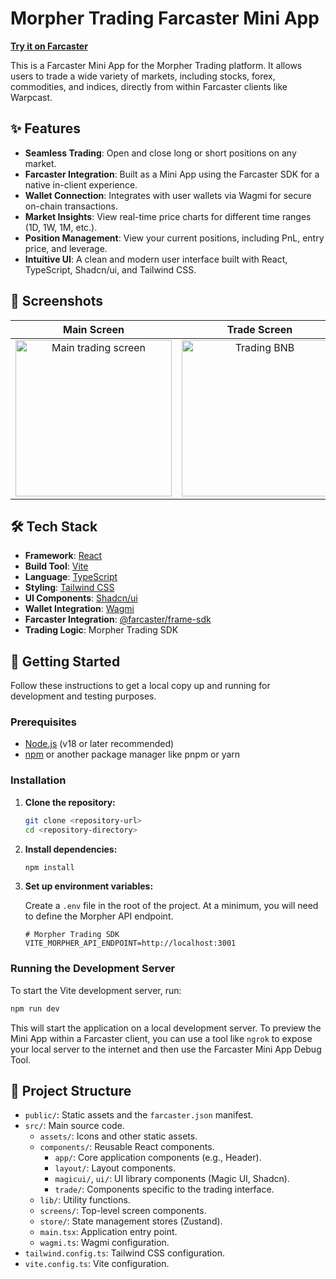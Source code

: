 # Morpher Trading Farcaster Mini App

**[Try it on Farcaster](https://farcaster.xyz/miniapps/dWezHCjv5UqF/morpher)**

This is a Farcaster Mini App for the Morpher Trading platform. It allows users to trade a wide variety of markets, including stocks, forex, commodities, and indices, directly from within Farcaster clients like Warpcast.

## ✨ Features

-   **Seamless Trading**: Open and close long or short positions on any market.
-   **Farcaster Integration**: Built as a Mini App using the Farcaster SDK for a native in-client experience.
-   **Wallet Connection**: Integrates with user wallets via Wagmi for secure on-chain transactions.
-   **Market Insights**: View real-time price charts for different time ranges (1D, 1W, 1M, etc.).
-   **Position Management**: View your current positions, including PnL, entry price, and leverage.
-   **Intuitive UI**: A clean and modern user interface built with React, TypeScript, Shadcn/ui, and Tailwind CSS.

## 📸 Screenshots

| Main Screen | Trade Screen | Leverage Selector |
| :---: | :---: | :---: |
| <img src="https://farcaster.morpher.com/assets/screenshots/mainscreen.png" alt="Main trading screen" width="250"> | <img src="https://farcaster.morpher.com/assets/screenshots/tradeabnb.png" alt="Trading BNB" width="250"> | <img src="https://farcaster.morpher.com/assets/screenshots/shortleverage.png" alt="Short leverage selection" width="250"> |

## 🛠️ Tech Stack

-   **Framework**: [React](https://react.dev/)
-   **Build Tool**: [Vite](https://vitejs.dev/)
-   **Language**: [TypeScript](https://www.typescriptlang.org/)
-   **Styling**: [Tailwind CSS](https://tailwindcss.com/)
-   **UI Components**: [Shadcn/ui](https://ui.shadcn.com/)
-   **Wallet Integration**: [Wagmi](https://wagmi.sh/)
-   **Farcaster Integration**: [@farcaster/frame-sdk](https://github.com/farcasterxyz/frames)
-   **Trading Logic**: Morpher Trading SDK

## 🚀 Getting Started

Follow these instructions to get a local copy up and running for development and testing purposes.

### Prerequisites

-   [Node.js](https://nodejs.org/) (v18 or later recommended)
-   [npm](https://www.npmjs.com/) or another package manager like pnpm or yarn

### Installation

1.  **Clone the repository:**

    ```bash
    git clone <repository-url>
    cd <repository-directory>
    ```

2.  **Install dependencies:**

    ```bash
    npm install
    ```

3.  **Set up environment variables:**

    Create a `.env` file in the root of the project. At a minimum, you will need to define the Morpher API endpoint.

    ```env
    # Morpher Trading SDK
    VITE_MORPHER_API_ENDPOINT=http://localhost:3001
    ```

### Running the Development Server

To start the Vite development server, run:

```bash
npm run dev
```

This will start the application on a local development server. To preview the Mini App within a Farcaster client, you can use a tool like `ngrok` to expose your local server to the internet and then use the Farcaster Mini App Debug Tool.

## 📁 Project Structure

-   `public/`: Static assets and the `farcaster.json` manifest.
-   `src/`: Main source code.
    -   `assets/`: Icons and other static assets.
    -   `components/`: Reusable React components.
        -   `app/`: Core application components (e.g., Header).
        -   `layout/`: Layout components.
        -   `magicui/`, `ui/`: UI library components (Magic UI, Shadcn).
        -   `trade/`: Components specific to the trading interface.
    -   `lib/`: Utility functions.
    -   `screens/`: Top-level screen components.
    -   `store/`: State management stores (Zustand).
    -   `main.tsx`: Application entry point.
    -   `wagmi.ts`: Wagmi configuration.
-   `tailwind.config.ts`: Tailwind CSS configuration.
-   `vite.config.ts`: Vite configuration.
